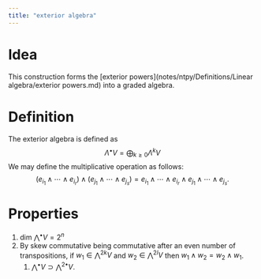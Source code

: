 ```yaml
---
title: "exterior algebra"
---
```


# Idea
This construction forms the [exterior powers](notes/ntpy/Definitions/Linear algebra/exterior powers.md) into a graded algebra.

# Definition
The exterior algebra is defined as
$$\Lambda^\bullet V=\bigoplus_{k\geq 0}\Lambda^k V$$
We may define the multiplicative operation as follows: $$(e_{i_1}\wedge\cdots\wedge e_{i_r})\wedge(e_{j_1}\wedge\cdots\wedge e_{j_s})=e_{i_1}\wedge\cdots\wedge e_{i_r}\wedge e_{j_1}\wedge\cdots\wedge e_{j_s}.$$

# Properties
1. $\text{dim }\bigwedge^\bullet V=2^n$
2. By skew commutative being commutative after an even number of transpositions, if $w_1\in\bigwedge^{2k}V$ and $w_2\in \bigwedge^{2l}V$ then $w_1\wedge w_2=w_2\wedge w_1$.
	1. $\bigwedge^{\bullet}V\supset\bigwedge^{2\bullet}V$.